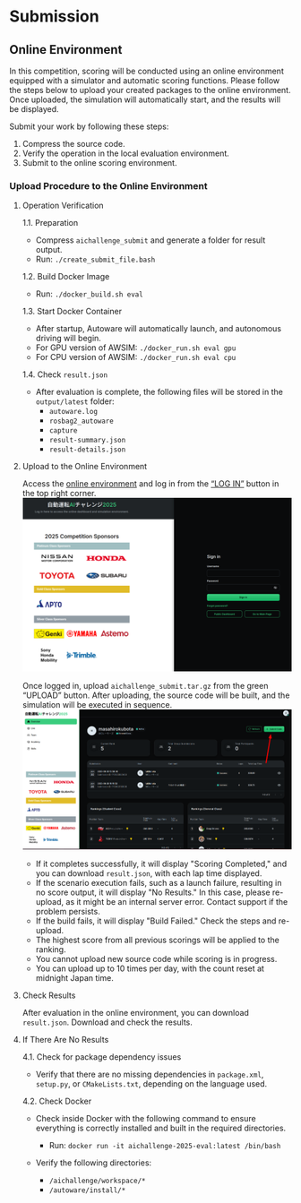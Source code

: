 # Submission

## Online Environment

In this competition, scoring will be conducted using an online environment equipped with a simulator and automatic scoring functions. Please follow the steps below to upload your created packages to the online environment. Once uploaded, the simulation will automatically start, and the results will be displayed.

Submit your work by following these steps:

1. Compress the source code.
2. Verify the operation in the local evaluation environment.
3. Submit to the online scoring environment.

### Upload Procedure to the Online Environment

1. Operation Verification

    1.1. Preparation

    - Compress `aichallenge_submit` and generate a folder for result output.
    - Run: `./create_submit_file.bash`

    1.2. Build Docker Image

    - Run: `./docker_build.sh eval`

    1.3. Start Docker Container

    - After startup, Autoware will automatically launch, and autonomous driving will begin.
    - For GPU version of AWSIM: `./docker_run.sh eval gpu`
    - For CPU version of AWSIM: `./docker_run.sh eval cpu`

    1.4. Check `result.json`

    - After evaluation is complete, the following files will be stored in the `output/latest` folder:
        - `autoware.log`
        - `rosbag2_autoware`
        - `capture`
        - `result-summary.json`
        - `result-details.json`

2. Upload to the Online Environment

    Access the [online environment](https://aichallenge-board.jsae.or.jp/live) and log in from the [“LOG IN”](https://aichallenge-board.jsae.or.jp/auth/login) button in the top right corner.
    ![hp_top](./images/siteImage1.png)

    Once logged in, upload `aichallenge_submit.tar.gz` from the green “UPLOAD” button. After uploading, the source code will be built, and the simulation will be executed in sequence.
    ![hp_board](./images/siteImage2.png)

    - If it completes successfully, it will display "Scoring Completed," and you can download `result.json`, with each lap time displayed.
    - If the scenario execution fails, such as a launch failure, resulting in no score output, it will display "No Results." In this case, please re-upload, as it might be an internal server error. Contact support if the problem persists.
    - If the build fails, it will display "Build Failed." Check the steps and re-upload.
    - The highest score from all previous scorings will be applied to the ranking.
    - You cannot upload new source code while scoring is in progress.
    - You can upload up to 10 times per day, with the count reset at midnight Japan time.

3. Check Results

    After evaluation in the online environment, you can download `result.json`. Download and check the results.

4. If There Are No Results

    4.1. Check for package dependency issues

    - Verify that there are no missing dependencies in `package.xml`, `setup.py`, or `CMakeLists.txt`, depending on the language used.

    4.2. Check Docker

    - Check inside Docker with the following command to ensure everything is correctly installed and built in the required directories.

        - Run: `docker run -it aichallenge-2025-eval:latest /bin/bash`

    - Verify the following directories:

        - `/aichallenge/workspace/*`
        - `/autoware/install/*`
